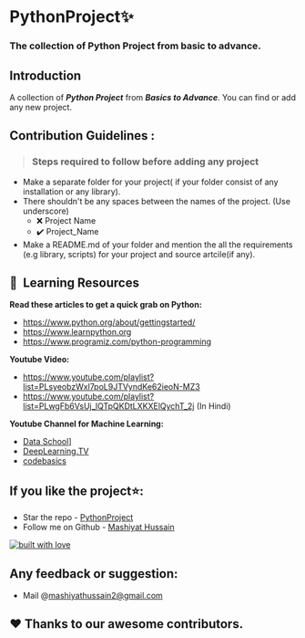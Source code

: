 # **PythonProject**✨

### The collection of Python Project from basic to advance.

## **Introduction**
A collection of **_Python Project_** from **_Basics to Advance_**. You can find or add any new project.

## Contribution Guidelines :

>### Steps required to follow before adding any project

- Make a separate folder for your project( if your folder consist of any installation or any library).
- There shouldn't be any spaces between the names of the project. (Use underscore)
    - :x: Project Name
    - :heavy_check_mark: Project_Name
- Make a README.md of your folder and mention the all the requirements (e.g library, scripts) for your project and source artcile(if any).

## 📝&nbsp; Learning Resources

**Read these articles to get a quick grab on Python:**
- https://www.python.org/about/gettingstarted/
- https://www.learnpython.org
- https://www.programiz.com/python-programming

**Youtube Video:**
- https://www.youtube.com/playlist?list=PLsyeobzWxl7poL9JTVyndKe62ieoN-MZ3
- https://www.youtube.com/playlist?list=PLwgFb6VsUj_lQTpQKDtLXKXElQychT_2j (In Hindi)

**Youtube Channel for Machine Learning:**
- [Data School](https://www.youtube.com/user/dataschool)]
- [DeepLearning.TV](https://www.youtube.com/c/DeepLearningTV/featured)
- [codebasics](https://www.youtube.com/channel/UCh9nVJoWXmFb7sLApWGcLPQ)

## If you like the project⭐:
- Star the repo - [PythonProject](https://github.com/mashiyathussain2/PythonProject)
- Follow me on Github - [Mashiyat Hussain](https://github.com/mashiyathussain2)

[![built with love](https://forthebadge.com/images/badges/built-with-love.svg)](https://github.com/mashiyathussain2)

## Any feedback or suggestion:
- Mail @[mashiyathussain2@gmail.com](mailto:mashiyathussain2@gmail.com?subject=[GitHub]%20Source%20Han%20Sans)

## ❤️ Thanks to our awesome contributors.
